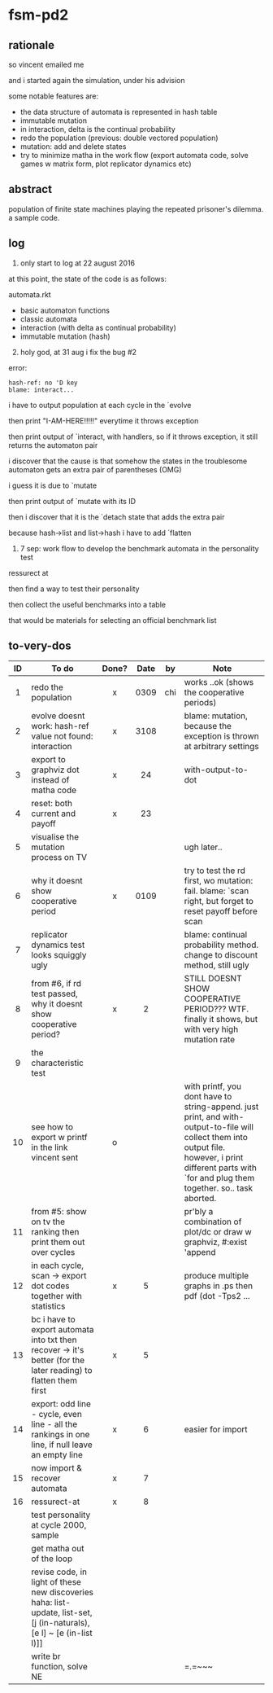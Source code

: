 # fsm-pd2

## rationale
so vincent emailed me

and i started again the simulation, under his advision

some notable features are:

* the data structure of automata is represented in hash table
* immutable mutation
* in interaction, delta is the continual probability
* redo the population (previous: double vectored population)
* mutation: add and delete states
* try to minimize matha in the work flow (export automata code, solve games w matrix form, plot replicator dynamics etc)

## abstract
population of finite state machines playing the repeated prisoner's dilemma.
a sample code.

## log

1. only start to log at 22 august 2016

at this point, the state of the code is as follows:

automata.rkt
* basic automaton functions
* classic automata
* interaction (with delta as continual probability)
* immutable mutation (hash)


2. holy god, at 31 aug i fix the bug #2

error:

    hash-ref: no 'D key
    blame: interact...

i have to output population at each cycle in the `evolve

then print "I-AM-HERE!!!!!" everytime it throws exception

then print output of `interact, with handlers, so if it throws exception, it still returns the automaton pair

i discover that the cause is that somehow the states in the troublesome automaton gets an extra pair of parentheses (OMG)

i guess it is due to `mutate

then print output of `mutate with its ID

then i discover that it is the `detach state that adds the extra pair

because hash->list and list->hash i have to add `flatten

1. 7 sep: work flow to develop the benchmark automata in the personality test

ressurect at

then find a way to test their personality

then collect the useful benchmarks into a table

that would be materials for selecting an official benchmark list

## to-very-dos

| ID| To do          | Done?|Date    | by | Note |
|:-:|-------------|:-----:|:-----:|:-----:|----|
| 1 | redo the population    | x| 0309| chi |works ..ok (shows the cooperative periods) |
| 2 | evolve doesnt work: hash-ref value not found: interaction |x |3108 ||blame: mutation, because the exception is thrown at arbitrary settings|
| 3 | export to graphviz dot instead of matha code |x | 24 ||with-output-to-dot|
| 4 | reset: both current and payoff  |x| 23 |||
| 5 | visualise the mutation process on TV  | |||ugh later..|
| 6 | why it doesnt show cooperative period |x|0109 ||try to test the rd first, wo mutation: fail. blame: `scan right, but forget to reset payoff before scan|
| 7 | replicator dynamics test looks squiggly ugly | ||| blame: continual probability method. change to discount method, still ugly |
| 8 | from #6, if rd test passed, why it doesnt show cooperative period? |x|2||STILL DOESNT SHOW COOPERATIVE PERIOD??? WTF. finally it shows, but with very high mutation rate|
|9|the characteristic test|||||
|10|see how to export w printf in the link vincent sent|o|||with printf, you dont have to string-append. just print, and with-output-to-file will collect them into output file. however, i print different parts with `for and plug them together. so.. task aborted.|
|11|from #5: show on tv the ranking then print them out over cycles||||pr'bly a combination of plot/dc or draw w graphviz, #:exist 'append|
|12|in each cycle, scan -> export dot codes together with statistics|x|5||produce multiple graphs in .ps then pdf (dot -Tps2 ... | ps2pdf ...)|
|13|bc i have to export automata into txt then recover -> it's better (for the later reading) to flatten them first|x|5|||
|14|export: odd line - cycle, even line - all the rankings in one line, if null leave an empty line|x|6||easier for import|
|15|now import & recover automata|x|7|||
|16|ressurect-at|x|8|||
||test personality at cycle 2000, sample|||||
||get matha out of the loop|||||
||revise code, in light of these new discoveries haha: list-update, list-set, [j (in-naturals), [e l] ~ [e (in-list l)]]|||||
||write br function, solve NE|||| =.=~~~|



